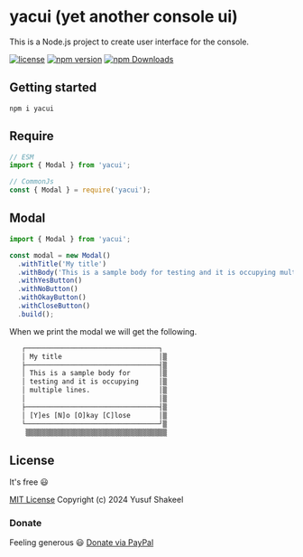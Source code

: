 # yacui (yet another console ui)
This is a Node.js project to create user interface for the console.

[![license](https://img.shields.io/badge/license-MIT-blue.svg)](https://github.com/yusufshakeel/yacui)
[![npm version](https://img.shields.io/badge/npm-0.1.1-blue.svg)](https://www.npmjs.com/package/yacui)
[![npm Downloads](https://img.shields.io/npm/dm/yacui.svg)](https://www.npmjs.com/package/yacui)

## Getting started

```shell
npm i yacui
```

## Require

```js
// ESM
import { Modal } from 'yacui';

// CommonJs
const { Modal } = require('yacui');
```

## Modal

```js
import { Modal } from 'yacui';

const modal = new Modal()
  .withTitle('My title')
  .withBody('This is a sample body for testing and it is occupying multiple lines.')
  .withYesButton()
  .withNoButton()
  .withOkayButton()
  .withCloseButton()
  .build();
```

When we print the modal we will get the following.

```txt
   ┌─────────────────────────────────┐
   │ My title                        │▒
   ├─────────────────────────────────┤▒
   │ This is a sample body for       │▒
   │ testing and it is occupying     │▒
   │ multiple lines.                 │▒
   │                                 │▒
   ├─────────────────────────────────┤▒
   │ [Y]es [N]o [O]kay [C]lose       │▒
   └─────────────────────────────────┘▒
    ▒▒▒▒▒▒▒▒▒▒▒▒▒▒▒▒▒▒▒▒▒▒▒▒▒▒▒▒▒▒▒▒▒▒▒
```

## License

It's free :smiley:

[MIT License](https://github.com/yusufshakeel/yacui/blob/main/LICENSE) Copyright (c) 2024 Yusuf Shakeel

### Donate

Feeling generous :smiley: [Donate via PayPal](https://www.paypal.me/yusufshakeel)